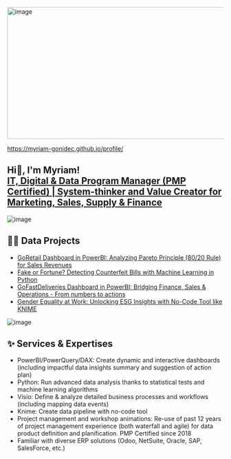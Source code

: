 <img width="1582" height="306" alt="image" src="https://github.com/user-attachments/assets/eed6b866-be8b-4c22-8e4c-3afa4efd60fe" />

https://myriam-gonidec.github.io/profile/

## Hi👋, I'm Myriam! <br/><a href="https://www.linkedin.com/in/myriam-gonidec-chin-26a0464/">IT, Digital & Data Program Manager (PMP Certified) | System-thinker and Value Creator for Marketing, Sales, Supply & Finance </a>
![image](https://github.com/user-attachments/assets/18423ce0-72fa-4018-acd0-2507d8504519)

## 👨‍💻 Data Projects  
- [GoRetail Dashboard in PowerBI: Analyzing Pareto Principle (80/20 Rule) for Sales Revenues](https://myriam-gonidec.github.io/GoRetail/)
- [Fake or Fortune? Detecting Counterfeit Bills with Machine Learning in Python](https://github.com/myriam-gonidec/CounterfeitBills)
- [GoFastDeliveries Dashboard in PowerBI: Bridging Finance, Sales & Operations - From numbers to actions](https://github.com/myriam-gonidec/GoFastDeliveries)  
- [Gender Equality at Work: Unlocking ESG Insights with No-Code Tool like KNIME](https://github.com/myriam-gonidec/GenderEquality)

![image](https://github.com/user-attachments/assets/3e0327b4-9ea8-449c-9efa-aed1ed2b8dc3)

## ✨ Services & Expertises
- PowerBI/PowerQuery/DAX: Create dynamic and interactive dashboards (including impactful data insights summary and suggestion of action plan)
- Python: Run advanced data analysis thanks to statistical tests and machine learning algorithms
- Visio: Define & analyze detailed business processes and workflows (including mapping data events)
- Knime: Create data pipeline with no-code tool
- Project management and workshop animations: Re-use of past 12 years of project management experience (both waterfall and agile) for data product definition and planification. PMP Certified since 2018
- Familiar with diverse ERP solutions (Odoo, NetSuite, Oracle, SAP, SalesForce, etc.)


<!--
Here are some ideas to get you started:

- 🔭 I’m currently working on ...
- 🌱 I’m currently learning ...
- 👯 I’m looking to collaborate on ...
- 🤔 I’m looking for help with ...
- 💬 Ask me about ...
- 📫 How to reach me: ...
- 😄 Pronouns: ...
- ⚡ Fun fact: ...
- ✨📉✍💻🥇💼📚🚀🔑📊🎯 
-->
